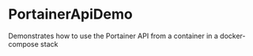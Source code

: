 # PortainerApiDemo
Demonstrates how to use the Portainer API from a container in a docker-compose stack

